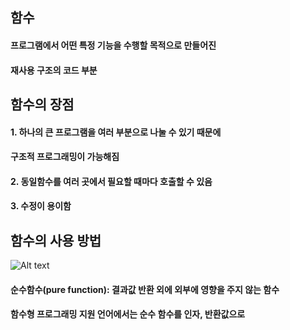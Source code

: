 ##  함수
#### 프로그램에서 어떤 특정 기능을 수행할 목적으로 만들어진
#### 재사용 구조의 코드 부분

 ## 함수의 장점
#### 1. 하나의 큰 프로그램을 여러 부분으로 나눌 수 있기 때문에
####     구조적 프로그래밍이 가능해짐

#### 2. 동일함수를 여러 곳에서 필요할 때마다 호출할 수 있음

#### 3. 수정이 용이함

## 함수의 사용 방법

![Alt text](https://user-images.githubusercontent.com/62194283/173211846-62c3c3e8-1837-485e-9d1a-922acb798284.png)
#### 순수함수(pure function): 결과값 반환 외에 외부에 영향을 주지 않는 함수
#### 함수형 프로그래밍 지원 언어에서는 순수 함수를 인자, 반환값으로 
